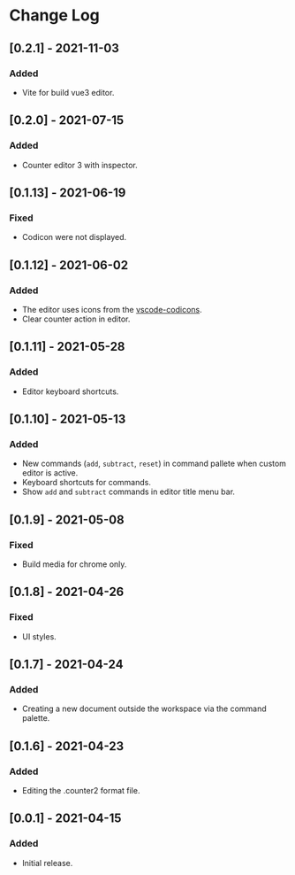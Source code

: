 # Change Log

## [0.2.1] - 2021-11-03
### Added
- Vite for build vue3 editor.

## [0.2.0] - 2021-07-15
### Added
- Counter editor 3 with inspector.

## [0.1.13] - 2021-06-19
### Fixed
- Сodicon were not displayed.

## [0.1.12] - 2021-06-02
### Added
- The editor uses icons from the [vscode-codicons](https://github.com/microsoft/vscode-codicons).
- Clear counter action in editor.

## [0.1.11] - 2021-05-28
### Added
- Editor keyboard shortcuts.

## [0.1.10] - 2021-05-13
### Added
- New commands (`add`, `subtract`, `reset`) in command pallete when custom editor is active.
- Keyboard shortcuts for commands.
- Show `add` and `subtract` commands in editor title menu bar.

## [0.1.9] - 2021-05-08
### Fixed
- Build media for chrome only.

## [0.1.8] - 2021-04-26
### Fixed
- UI styles.

## [0.1.7] - 2021-04-24
### Added
- Creating a new document outside the workspace via the command palette.

## [0.1.6] - 2021-04-23
### Added
- Editing the .counter2 format file.

## [0.0.1] - 2021-04-15
### Added
- Initial release.
